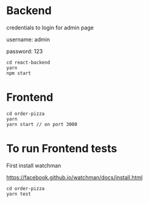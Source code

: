 # Backend

credentials to login for admin page

username: admin

password: 123

```
cd react-backend
yarn
npm start
```

# Frontend

```
cd order-pizza
yarn
yarn start // on port 3000
```

# To run Frontend tests

First install watchman

https://facebook.github.io/watchman/docs/install.html

```
cd order-pizza
yarn test
```
